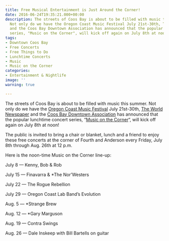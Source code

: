 ```yaml
---
title: Free Musical Entertainment is Just Around the Corner!
date: 2016-06-24T19:35:21.000+00:00
description: The streets of Coos Bay is about to be filled with music this summer.
  Not only do we have the Oregon Coast Music Festival July 21st-30th, The World Newspaper
  and the Coos Bay Downtown Association has announced that the popular lunchtime concert
  series, "Music on the Corner", will kick off again on July 8th at noon!
tags:
- Downtown Coos Bay
- Free Concerts
- Free Things to Do
- Lunchtime Concerts
- Music
- Music on the Corner
categories:
- Entertainment & Nightlife
image: ''
warning: true

---
```

The streets of Coos Bay is about to be filled with music this summer. Not only do we have the <a href="/2016/06/12-things-you-need-to-know-about-the-2016-oregon-coast-music-festival/" target="_blank">Oregon Coast Music Festival</a> July 21st-30th, <a href="http://theworldlink.com/" target="_blank">The World Newspaper</a> and the <a href="http://coosbaydowntown.org/" target="_blank">Coos Bay Downtown Association</a> has announced that the popular lunchtime concert series, &#8220;<a href="http://theworldlink.com/lifestyles/go/music-will-return-to-the-corner/article_d0fbcd81-bc80-516f-ae7e-7f023c35ee40.html" target="_blank">Music on the Corner</a>&#8220;, will kick off again on July 8th at noon!

The public is invited to bring a chair or blanket, lunch and a friend to enjoy these free concerts at the corner of Fourth and Anderson every Friday, July 8th through Aug. 26th at 12 p.m.

Here is the noon-time Music on the Corner line-up:
  
July 8 — Kenny, Bob & Rob
  
July 15 — Finavarra & *The Nor&#8217;Westers
  
July 22 — The Rogue Rebellion
  
July 29 — Oregon Coast Lab Band’s Evolution
  
Aug. 5 — *Strange Brew
  
Aug. 12 — *Gary Marguson
  
Aug. 19 — Contra Swings
  
Aug. 26 — Dale Inskeep with Bill Bartells on guitar